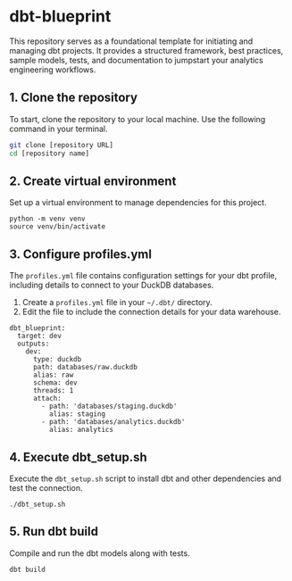 # dbt-blueprint
This repository serves as a foundational template for initiating and managing dbt projects. It provides a structured framework, best practices, sample models, tests, and documentation to jumpstart your analytics engineering workflows.

## 1. Clone the repository

To start, clone the repository to your local machine. Use the following command in your terminal.

```bash
git clone [repository URL]
cd [repository name]
```

## 2. Create virtual environment

Set up a virtual environment to manage dependencies for this project.

```
python -m venv venv
source venv/bin/activate
```

## 3. Configure profiles.yml

The `profiles.yml` file contains configuration settings for your dbt profile, including details to connect to your DuckDB databases.

1. Create a `profiles.yml` file in your `~/.dbt/` directory.
2. Edit the file to include the connection details for your data warehouse.

```
dbt_blueprint:
  target: dev
  outputs:
    dev:
      type: duckdb
      path: databases/raw.duckdb
      alias: raw
      schema: dev
      threads: 1
      attach:
        - path: 'databases/staging.duckdb'
          alias: staging
        - path: 'databases/analytics.duckdb'
          alias: analytics
```

## 4. Execute dbt_setup.sh

Execute the `dbt_setup.sh` script to install dbt and other dependencies and test the connection.

```
./dbt_setup.sh
```


## 5. Run dbt build

Compile and run the dbt models along with tests.

```
dbt build
```